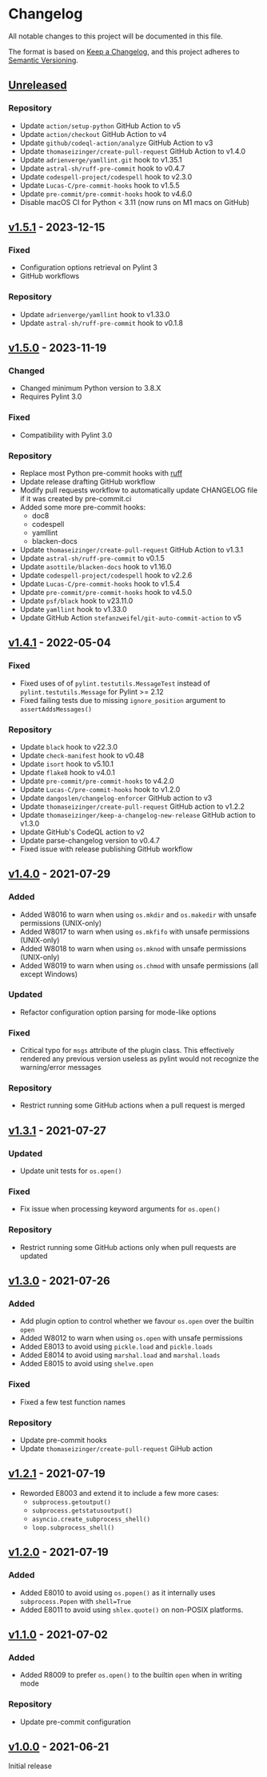 # Changelog

All notable changes to this project will be documented in this file.

The format is based on [Keep a Changelog](https://keepachangelog.com/en/1.1.0/),
and this project adheres to [Semantic Versioning](https://semver.org/spec/v2.0.0.html).

## [Unreleased]

### Repository

- Update `action/setup-python` GitHub Action to v5
- Update `action/checkout` GitHub Action to v4
- Update `github/codeql-action/analyze` GitHub Action to v3
- Update `thomaseizinger/create-pull-request` GitHub Action to v1.4.0
- Update `adrienverge/yamllint.git` hook to v1.35.1
- Update `astral-sh/ruff-pre-commit` hook to v0.4.7
- Update `codespell-project/codespell` hook to v2.3.0
- Update `Lucas-C/pre-commit-hooks` hook to v1.5.5
- Update `pre-commit/pre-commit-hooks` hook to v4.6.0
- Disable macOS CI for Python < 3.11 (now runs on M1 macs on GitHub)

## [v1.5.1] - 2023-12-15

### Fixed

- Configuration options retrieval on Pylint 3
- GitHub workflows

### Repository

- Update `adrienverge/yamllint` hook to v1.33.0
- Update `astral-sh/ruff-pre-commit` hook to v0.1.8

## [v1.5.0] - 2023-11-19

### Changed

- Changed minimum Python version to 3.8.X
- Requires Pylint 3.0

### Fixed

- Compatibility with Pylint 3.0

### Repository

- Replace most Python pre-commit hooks with [ruff](https://beta.ruff.rs/docs/)
- Update release drafting GitHub workflow
- Modify pull requests workflow to automatically update CHANGELOG file if it was created by pre-commit.ci
- Added some more pre-commit hooks:
  - doc8
  - codespell
  - yamllint
  - blacken-docs
- Update `thomaseizinger/create-pull-request` GitHub Action to v1.3.1
- Update `astral-sh/ruff-pre-commit` to v0.1.5
- Update `asottile/blacken-docs` hook to v1.16.0
- Update `codespell-project/codespell` hook to v2.2.6
- Update `Lucas-C/pre-commit-hooks` hook to v1.5.4
- Update `pre-commit/pre-commit-hooks` hook to v4.5.0
- Update `psf/black` hook to v23.11.0
- Update `yamllint` hook to v1.33.0
- Update GitHub Action `stefanzweifel/git-auto-commit-action` to v5

## [v1.4.1] - 2022-05-04

### Fixed

- Fixed uses of of `pylint.testutils.MessageTest` instead of `pylint.testutils.Message` for Pylint >= 2.12
- Fixed failing tests due to missing `ignore_position` argument to `assertAddsMessages()`

### Repository

- Update `black` hook to v22.3.0
- Update `check-manifest` hook to v0.48
- Update `isort` hook to v5.10.1
- Update `flake8` hook to v4.0.1
- Update `pre-commit/pre-commit-hooks` to v4.2.0
- Update `Lucas-C/pre-commit-hooks` hook to v1.2.0
- Update `dangoslen/changelog-enforcer` GitHub action to v3
- Update `thomaseizinger/create-pull-request` GitHub action to v1.2.2
- Update `thomaseizinger/keep-a-changelog-new-release` GitHub action to v1.3.0
- Update GitHub's CodeQL action to v2
- Update parse-changelog version to v0.4.7
- Fixed issue with release publishing GitHub workflow

## [v1.4.0] - 2021-07-29

### Added

- Added W8016 to warn when using `os.mkdir` and `os.makedir` with unsafe permissions (UNIX-only)
- Added W8017 to warn when using `os.mkfifo` with unsafe permissions (UNIX-only)
- Added W8018 to warn when using `os.mknod` with unsafe permissions (UNIX-only)
- Added W8019 to warn when using `os.chmod` with unsafe permissions (all except Windows)

### Updated

- Refactor configuration option parsing for mode-like options

### Fixed

- Critical typo for `msgs` attribute of the plugin class. This effectively rendered any previous version useless as
  pylint would not recognize the warning/error messages

### Repository

- Restrict running some GitHub actions when a pull request is merged

## [v1.3.1] - 2021-07-27

### Updated

- Update unit tests for `os.open()`

### Fixed

- Fix issue when processing keyword arguments for `os.open()`

### Repository

- Restrict running some GitHub actions only when pull requests are updated

## [v1.3.0] - 2021-07-26

### Added

- Add plugin option to control whether we favour `os.open` over the builtin `open`
- Added W8012 to warn when using `os.open` with unsafe permissions
- Added E8013 to avoid using `pickle.load` and `pickle.loads`
- Added E8014 to avoid using `marshal.load` and `marshal.loads`
- Added E8015 to avoid using `shelve.open`

### Fixed

- Fixed a few test function names

### Repository

- Update pre-commit hooks
- Update `thomaseizinger/create-pull-request` GiHub action

## [v1.2.1] - 2021-07-19

- Reworded E8003 and extend it to include a few more cases:
  - `subprocess.getoutput()`
  - `subprocess.getstatusoutput()`
  - `asyncio.create_subprocess_shell()`
  - `loop.subprocess_shell()`

## [v1.2.0] - 2021-07-19

### Added

- Added E8010 to avoid using `os.popen()` as it internally uses `subprocess.Popen` with `shell=True`
- Added E8011 to avoid using `shlex.quote()` on non-POSIX platforms.

## [v1.1.0] - 2021-07-02

### Added

- Added R8009 to prefer `os.open()` to the builtin `open` when in writing mode

### Repository

- Update pre-commit configuration

## [v1.0.0] - 2021-06-21

Initial release

[unreleased]: https://github.com/Takishima/pylint-secure-coding-standard/compare/v1.5.1...HEAD
[v1.0.0]: https://github.com/Takishima/pylint-secure-coding-standard/compare/375145a3dec096ff4e33901ef749a1a9a6f4edc6...v1.0.0
[v1.1.0]: https://github.com/Takishima/pylint-secure-coding-standard/compare/v1.0.0...v1.1.0
[v1.2.0]: https://github.com/Takishima/pylint-secure-coding-standard/compare/v1.1.0...v1.2.0
[v1.2.1]: https://github.com/Takishima/pylint-secure-coding-standard/compare/v1.2.0...v1.2.1
[v1.3.0]: https://github.com/Takishima/pylint-secure-coding-standard/compare/v1.2.1...v1.3.0
[v1.3.1]: https://github.com/Takishima/pylint-secure-coding-standard/compare/v1.3.0...v1.3.1
[v1.4.0]: https://github.com/Takishima/pylint-secure-coding-standard/compare/v1.3.1...v1.4.0
[v1.4.1]: https://github.com/Takishima/pylint-secure-coding-standard/compare/v1.4.0...v1.4.1
[v1.5.0]: https://github.com/Takishima/pylint-secure-coding-standard/compare/v1.4.1...v1.5.0
[v1.5.1]: https://github.com/Takishima/pylint-secure-coding-standard/compare/1.5.1...v1.5.1
